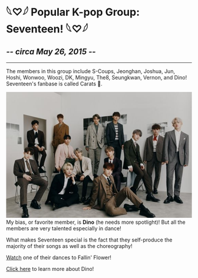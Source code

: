 <!DOCTYPE html>
<html>
  <head>
    <meta charset="utf-8">
  </head>

  <body>

  <h1>𓆩♡𓆪 Popular K-pop Group: Seventeen! 𓆩♡𓆪</h1>
  <h2><i>-- circa May 26, 2015 --</i></h2>
  <hr size="3" width="100%" color="white">

  <p>The members in this group include S-Coups, Jeonghan, Joshua, Jun, Hoshi, Wonwoo, Woozi, DK, Mingyu, The8, Seungkwan, Vernon, and Dino! Seventeen's fanbase is called Carats 💎.</p>

  <img src="550px-SEVENTEEN_-_An_Ode_promo.jpg" alt="A group picture of all thirteen members in Seventeen!">

  <br>
  My bias, or favorite member, is <strong>Dino</strong> (he needs more spotlight)! But all the members are very talented especially in dance!

  <p> What makes Seventeen special is the fact that they self-produce the majority of their songs as well as the choreography! </p>

  <p><a href="https://www.youtube.com/watch?v=SUBENaJNfNY" target="_blank">Watch</a> one of their dances to Fallin' Flower!</p>

  <p><a href="dino.html">Click here</a> to learn more about Dino!</p>
  </body>



</html>

